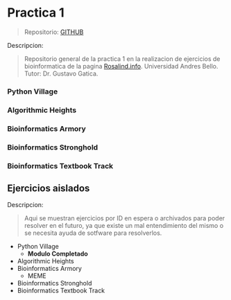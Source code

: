 # Practica 1

> Repositorio: [GITHUB](https://github.com/edgar-ramxs/practica-uno-unab)

Descripcion:

> Repositorio general de la practica 1 en la realizacion de ejercicios de bioinformatica de la pagina [Rosalind.info](https://rosalind.info/problems/locations/).
> Universidad Andres Bello.
> Tutor: Dr. Gustavo Gatica.

### Python Village

### Algorithmic Heights

### Bioinformatics Armory

### Bioinformatics Stronghold

### Bioinformatics Textbook Track

## Ejercicios aislados
Descripcion:

> Aqui se muestran ejercicios por ID en espera o archivados para poder resolver en el futuro, ya que existe un mal entendimiento del mismo o se necesita ayuda de sotfware para resolverlos.

- Python Village
  + **Modulo Completado**
- Algorithmic Heights
- Bioinformatics Armory
  + MEME
- Bioinformatics Stronghold
- Bioinformatics Textbook Track
